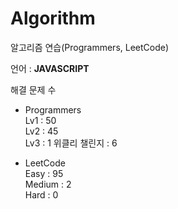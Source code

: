 # Algorithm

알고리즘 연습(Programmers, LeetCode)

언어 : **JAVASCRIPT**

해결 문제 수

- Programmers   
Lv1 : 50   
Lv2 : 45   
Lv3 : 1
위클리 챌린지 : 6

- LeetCode   
Easy : 95   
Medium : 2   
Hard : 0